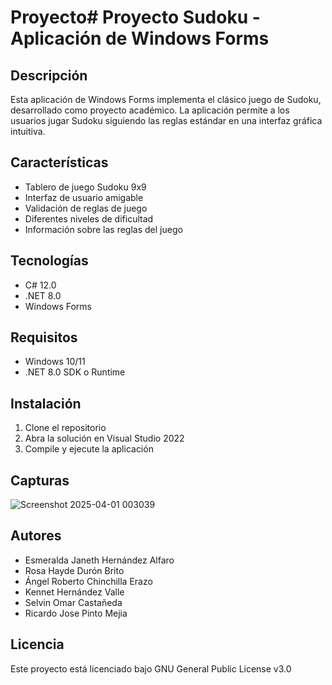 # Proyecto# Proyecto Sudoku - Aplicación de Windows Forms

## Descripción
Esta aplicación de Windows Forms implementa el clásico juego de Sudoku, desarrollado como proyecto académico. La aplicación permite a los usuarios jugar Sudoku siguiendo las reglas estándar en una interfaz gráfica intuitiva.

## Características
- Tablero de juego Sudoku 9x9
- Interfaz de usuario amigable
- Validación de reglas de juego
- Diferentes niveles de dificultad
- Información sobre las reglas del juego

## Tecnologías
- C# 12.0
- .NET 8.0
- Windows Forms

## Requisitos
- Windows 10/11
- .NET 8.0 SDK o Runtime

## Instalación
1. Clone el repositorio
2. Abra la solución en Visual Studio 2022
3. Compile y ejecute la aplicación

## Capturas
![Screenshot 2025-04-01 003039](https://github.com/user-attachments/assets/e9ee321e-60f1-4d06-b770-aa8312296e42)

## Autores
- Esmeralda Janeth Hernández Alfaro
- Rosa Hayde Durón Brito
- Ángel Roberto Chinchilla Erazo
- Kennet Hernández Valle
- Selvin Omar Castañeda
- Ricardo Jose Pinto Mejia

## Licencia
Este proyecto está licenciado bajo GNU General Public License v3.0
